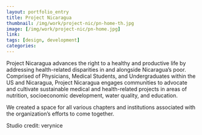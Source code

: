 ```yaml
---
layout: portfolio_entry
title: Project Nicaragua
thumbnail: /img/work/project-nic/pn-home-th.jpg
image: [/img/work/project-nic/pn-home.jpg]
link: 
tags: [design, development]
categories:
---
```


Project Nicaragua advances the right to a healthy and productive life by addressing health-related disparities in and alongside Nicaragua’s poor. Comprised of Physicians, Medical Students, and Undergraduates within the US and Nicaragua, Project Nicaragua engages communities to advocate and cultivate sustainable medical and health-related projects in areas of nutrition, socioeconomic development, water quality, and education.

We created a space for all various chapters and institutions associated with the organization’s efforts to come together.

Studio credit: verynice